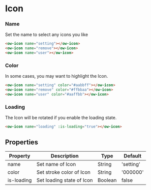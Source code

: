 # Icon

### Name

Set the name to select any icons you like

```html
<ow-icon name="setting"></ow-icon>
<ow-icon name="remove"></ow-icon>
<ow-icon name="user"></ow-icon>
```

### Color

In some cases, you may want to highlight the Icon. 

```html
<ow-icon name="setting" color="#aabbff"></ow-icon>
<ow-icon name="remove" color="#ffbbaa"></ow-icon>
<ow-icon name="user" color="#aaffbb"></ow-icon>
```

### Loading

The Icon will be rotated if you enable the loading state.

```html
<ow-icon name="loading" :is-loading="true"></ow-icon>
```

## Properties

| Property | Description | Type | Default |
| --- | --- | --- | --- |
| name | Set name of Icon | String | 'setting' |
| color | Set stroke color of Icon | String | '000000' |
| is-loading | Set loading state of Icon | Boolean | false |
